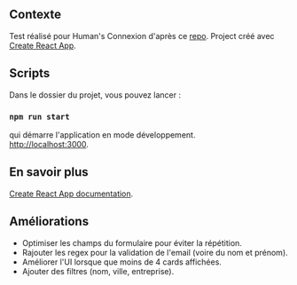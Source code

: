 ## Contexte

Test réalisé pour Human's Connexion d'après ce [repo](https://github.com/Humans-Connexion/test).
Project créé avec [Create React App](https://github.com/facebook/create-react-app).

## Scripts

Dans le dossier du projet, vous pouvez lancer :

### `npm run start`

qui démarre l'application en mode développement.<br />
[http://localhost:3000](http://localhost:3000).

## En savoir plus

[Create React App documentation](https://facebook.github.io/create-react-app/docs/getting-started).

## Améliorations

-   Optimiser les champs du formulaire pour éviter la répétition.
-   Rajouter les regex pour la validation de l'email (voire du nom et prénom).
-   Améliorer l'UI lorsque que moins de 4 cards affichées.
-   Ajouter des filtres (nom, ville, entreprise).

